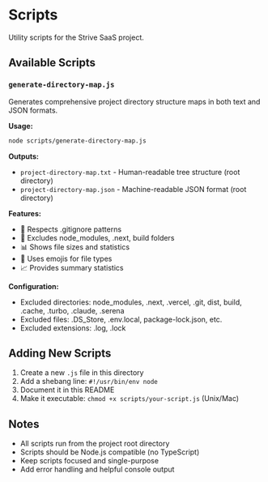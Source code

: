 # Scripts

Utility scripts for the Strive SaaS project.

## Available Scripts

### `generate-directory-map.js`

Generates comprehensive project directory structure maps in both text and JSON formats.

**Usage:**
```bash
node scripts/generate-directory-map.js
```

**Outputs:**
- `project-directory-map.txt` - Human-readable tree structure (root directory)
- `project-directory-map.json` - Machine-readable JSON format (root directory)

**Features:**
- 📁 Respects .gitignore patterns
- 🚫 Excludes node_modules, .next, build folders
- 📊 Shows file sizes and statistics
- 🎨 Uses emojis for file types
- 📈 Provides summary statistics

**Configuration:**
- Excluded directories: node_modules, .next, .vercel, .git, dist, build, .cache, .turbo, .claude, .serena
- Excluded files: .DS_Store, .env.local, package-lock.json, etc.
- Excluded extensions: .log, .lock

## Adding New Scripts

1. Create a new `.js` file in this directory
2. Add a shebang line: `#!/usr/bin/env node`
3. Document it in this README
4. Make it executable: `chmod +x scripts/your-script.js` (Unix/Mac)

## Notes

- All scripts run from the project root directory
- Scripts should be Node.js compatible (no TypeScript)
- Keep scripts focused and single-purpose
- Add error handling and helpful console output
